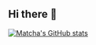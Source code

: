 ## Hi there 👋

[![Matcha's GitHub stats](https://github-readme-stats.vercel.app/api?username=matcha-s)](https://github.com/anuraghazra/github-readme-stats)


<!--
**matcha-s/matcha-s** is a ✨ _special_ ✨ repository because its `README.md` (this file) appears on your GitHub profile.

Here are some ideas to get you started:

- 🔭 I’m currently working on ...
- 🌱 I’m currently learning ...
- 👯 I’m looking to collaborate on ...
- 🤔 I’m looking for help with ...
- 💬 Ask me about ...
- 📫 How to reach me: ...
- 😄 Pronouns: ...
- ⚡ Fun fact: ...
-->
